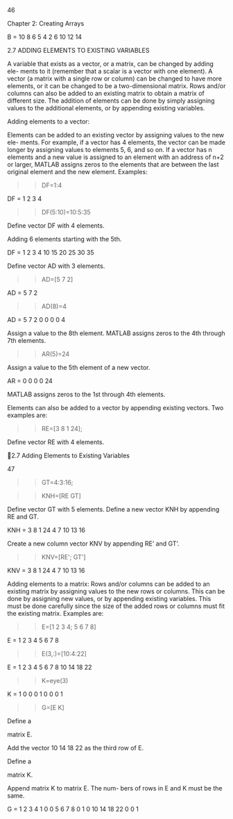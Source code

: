 46

Chapter 2: Creating Arrays

B =
    10     8     6     5     4
     2     6    10    12    14

2.7 ADDING ELEMENTS TO EXISTING VARIABLES

A  variable  that  exists  as  a  vector,  or  a  matrix,  can  be  changed  by  adding  ele-
ments to it (remember that a scalar is a vector with one element). A vector (a
matrix with a single row or column) can be changed to have more elements, or it
can be changed to be a two-dimensional matrix. Rows and/or columns can also
be added to an existing matrix to obtain a matrix of different size. The addition
of elements can be done by simply assigning values to the additional elements,
or by appending existing variables.

Adding elements to a vector:

Elements can be added to an existing vector by assigning values to the new ele-
ments. For example, if a vector has 4 elements, the vector can be made longer by
assigning values to elements 5, 6, and so on. If a vector has n elements and a new
value  is  assigned  to  an  element  with  an  address  of  n+2  or  larger,  MATLAB
assigns zeros to the elements that are between the last original element and the
new element. Examples:

>> DF=1:4

DF =
    1    2    3    4

>> DF(5:10)=10:5:35

Define vector DF with 4 elements.

Adding 6 elements starting with the 5th.

DF =
    1    2    3    4   10   15   20   25   30   35

Define vector AD with 3 elements.

>> AD=[5  7  2]

AD =
    5    7    2

>> AD(8)=4

AD =
    5   7   2   0   0   0   0   4

Assign a value to the 8th element.
MATLAB assigns zeros to
the 4th through 7th elements.

>> AR(5)=24

Assign a value to the 5th element of a new vector.

AR =
    0    0    0    0   24
>>

MATLAB assigns zeros to the
1st through 4th elements.

Elements  can  also  be  added  to  a  vector  by  appending  existing  vectors.  Two
examples are:

>> RE=[3  8 1  24];

Define vector RE with 4 elements.

2.7 Adding Elements to Existing Variables

47

>> GT=4:3:16;

>> KNH=[RE  GT]

Define vector GT with 5 elements.
Define a new vector KNH by
appending RE and GT.

KNH =
    3    8    1   24    4    7   10   13   16

Create a new column vector KNV
by appending RE’ and GT’.

>> KNV=[RE'; GT']

KNV =
     3
     8
     1
    24
     4
     7
    10
    13
    16

Adding elements to a matrix:
Rows and/or columns can be added to an existing matrix by assigning values to
the  new  rows  or  columns.  This  can  be  done  by  assigning  new  values,  or  by
appending existing variables.  This must be  done carefully since the size of the
added rows or columns must fit the existing matrix. Examples are:

>> E=[1 2 3 4; 5 6 7 8]

E =
     1     2     3     4
     5     6     7     8

>> E(3,:)=[10:4:22]

E =
     1     2     3     4
     5     6     7     8
    10    14    18    22

>> K=eye(3)

K =
     1     0     0
     0     1     0
     0     0     1

>> G=[E  K]

Define a

 matrix E.

Add the vector 10 14 18 22
as the third row of E.

Define a

 matrix K.

Append matrix K to matrix E. The num-
bers of rows in E and K must be the same.

G =
     1     2     3     4     1     0     0
     5     6     7     8     0     1     0
    10    14    18    22     0     0     1


